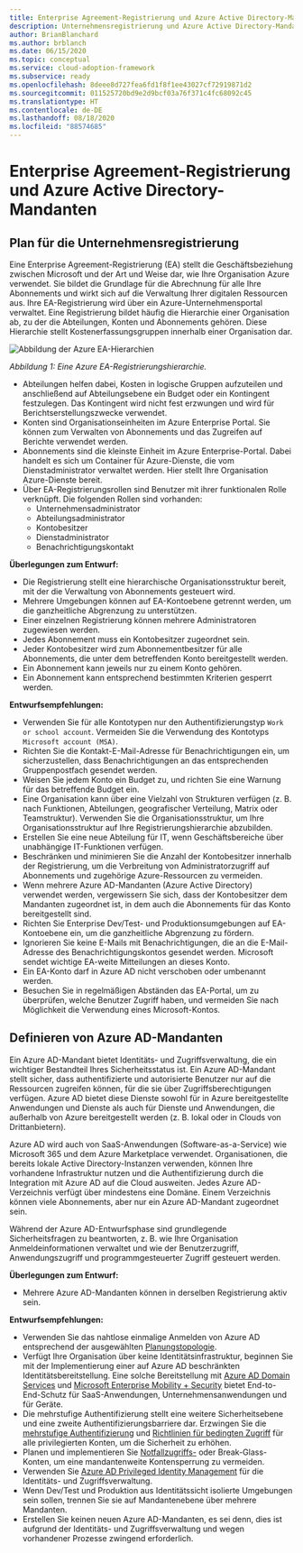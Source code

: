 ```yaml
---
title: Enterprise Agreement-Registrierung und Azure Active Directory-Mandanten
description: Unternehmensregistrierung und Azure Active Directory-Mandanten.
author: BrianBlanchard
ms.author: brblanch
ms.date: 06/15/2020
ms.topic: conceptual
ms.service: cloud-adoption-framework
ms.subservice: ready
ms.openlocfilehash: 8deee8d727fea6fd1f8f1ee43027cf72919871d2
ms.sourcegitcommit: 011525720bd9e2d9bcf03a76f371c4fc68092c45
ms.translationtype: HT
ms.contentlocale: de-DE
ms.lasthandoff: 08/18/2020
ms.locfileid: "88574685"
---
```

# <a name="enterprise-agreement-enrollment-and-azure-active-directory-tenants"></a>Enterprise Agreement-Registrierung und Azure Active Directory-Mandanten

## <a name="plan-for-enterprise-enrollment"></a>Plan für die Unternehmensregistrierung

Eine Enterprise Agreement-Registrierung (EA) stellt die Geschäftsbeziehung zwischen Microsoft und der Art und Weise dar, wie Ihre Organisation Azure verwendet. Sie bildet die Grundlage für die Abrechnung für alle Ihre Abonnements und wirkt sich auf die Verwaltung Ihrer digitalen Ressourcen aus. Ihre EA-Registrierung wird über ein Azure-Unternehmensportal verwaltet. Eine Registrierung bildet häufig die Hierarchie einer Organisation ab, zu der die Abteilungen, Konten und Abonnements gehören. Diese Hierarchie stellt Kostenerfassungsgruppen innerhalb einer Organisation dar.

![Abbildung der Azure EA-Hierarchien](./media/ea.png)

_Abbildung 1: Eine Azure EA-Registrierungshierarchie._

- Abteilungen helfen dabei, Kosten in logische Gruppen aufzuteilen und anschließend auf Abteilungsebene ein Budget oder ein Kontingent festzulegen. Das Kontingent wird nicht fest erzwungen und wird für Berichtserstellungszwecke verwendet.
- Konten sind Organisationseinheiten im Azure Enterprise Portal. Sie können zum Verwalten von Abonnements und das Zugreifen auf Berichte verwendet werden.
- Abonnements sind die kleinste Einheit im Azure Enterprise-Portal. Dabei handelt es sich um Container für Azure-Dienste, die vom Dienstadministrator verwaltet werden. Hier stellt Ihre Organisation Azure-Dienste bereit.
- Über EA-Registrierungsrollen sind Benutzer mit ihrer funktionalen Rolle verknüpft. Die folgenden Rollen sind vorhanden:
  - Unternehmensadministrator
  - Abteilungsadministrator
  - Kontobesitzer
  - Dienstadministrator
  - Benachrichtigungskontakt

**Überlegungen zum Entwurf:**

- Die Registrierung stellt eine hierarchische Organisationsstruktur bereit, mit der die Verwaltung von Abonnements gesteuert wird.
- Mehrere Umgebungen können auf EA-Kontoebene getrennt werden, um die ganzheitliche Abgrenzung zu unterstützen.
- Einer einzelnen Registrierung können mehrere Administratoren zugewiesen werden.
- Jedes Abonnement muss ein Kontobesitzer zugeordnet sein.
- Jeder Kontobesitzer wird zum Abonnementbesitzer für alle Abonnements, die unter dem betreffenden Konto bereitgestellt werden.
- Ein Abonnement kann jeweils nur zu einem Konto gehören.
- Ein Abonnement kann entsprechend bestimmten Kriterien gesperrt werden.

**Entwurfsempfehlungen:**

- Verwenden Sie für alle Kontotypen nur den Authentifizierungstyp `Work or school account`. Vermeiden Sie die Verwendung des Kontotyps `Microsoft account (MSA)`.
- Richten Sie die Kontakt-E-Mail-Adresse für Benachrichtigungen ein, um sicherzustellen, dass Benachrichtigungen an das entsprechenden Gruppenpostfach gesendet werden.
- Weisen Sie jedem Konto ein Budget zu, und richten Sie eine Warnung für das betreffende Budget ein.
- Eine Organisation kann über eine Vielzahl von Strukturen verfügen (z. B. nach Funktionen, Abteilungen, geografischer Verteilung, Matrix oder Teamstruktur). Verwenden Sie die Organisationsstruktur, um Ihre Organisationsstruktur auf Ihre Registrierungshierarchie abzubilden.
- Erstellen Sie eine neue Abteilung für IT, wenn Geschäftsbereiche über unabhängige IT-Funktionen verfügen.
- Beschränken und minimieren Sie die Anzahl der Kontobesitzer innerhalb der Registrierung, um die Verbreitung von Administratorzugriff auf Abonnements und zugehörige Azure-Ressourcen zu vermeiden.
- Wenn mehrere Azure AD-Mandanten (Azure Active Directory) verwendet werden, vergewissern Sie sich, dass der Kontobesitzer dem Mandanten zugeordnet ist, in dem auch die Abonnements für das Konto bereitgestellt sind.
- Richten Sie Enterprise Dev/Test- und Produktionsumgebungen auf EA-Kontoebene ein, um die ganzheitliche Abgrenzung zu fördern.
- Ignorieren Sie keine E-Mails mit Benachrichtigungen, die an die E-Mail-Adresse des Benachrichtigungskontos gesendet werden. Microsoft sendet wichtige EA-weite Mitteilungen an dieses Konto.
- Ein EA-Konto darf in Azure AD nicht verschoben oder umbenannt werden.
- Besuchen Sie in regelmäßigen Abständen das EA-Portal, um zu überprüfen, welche Benutzer Zugriff haben, und vermeiden Sie nach Möglichkeit die Verwendung eines Microsoft-Kontos.

## <a name="define-azure-ad-tenants"></a>Definieren von Azure AD-Mandanten

Ein Azure AD-Mandant bietet Identitäts- und Zugriffsverwaltung, die ein wichtiger Bestandteil Ihres Sicherheitsstatus ist. Ein Azure AD-Mandant stellt sicher, dass authentifizierte und autorisierte Benutzer nur auf die Ressourcen zugreifen können, für die sie über Zugriffsberechtigungen verfügen. Azure AD bietet diese Dienste sowohl für in Azure bereitgestellte Anwendungen und Dienste als auch für Dienste und Anwendungen, die außerhalb von Azure bereitgestellt werden (z. B. lokal oder in Clouds von Drittanbietern).

Azure AD wird auch von SaaS-Anwendungen (Software-as-a-Service) wie Microsoft 365 und dem Azure Marketplace verwendet. Organisationen, die bereits lokale Active Directory-Instanzen verwenden, können Ihre vorhandene Infrastruktur nutzen und die Authentifizierung durch die Integration mit Azure AD auf die Cloud ausweiten. Jedes Azure AD-Verzeichnis verfügt über mindestens eine Domäne. Einem Verzeichnis können viele Abonnements, aber nur ein Azure AD-Mandant zugeordnet sein.

Während der Azure AD-Entwurfsphase sind grundlegende Sicherheitsfragen zu beantworten, z. B. wie Ihre Organisation Anmeldeinformationen verwaltet und wie der Benutzerzugriff, Anwendungszugriff und programmgesteuerter Zugriff gesteuert werden.

**Überlegungen zum Entwurf:**

- Mehrere Azure AD-Mandanten können in derselben Registrierung aktiv sein.

**Entwurfsempfehlungen:**

- Verwenden Sie das nahtlose einmalige Anmelden von Azure AD entsprechend der ausgewählten [Planungstopologie](/azure/active-directory/hybrid/plan-connect-topologies).
- Verfügt Ihre Organisation über keine Identitätsinfrastruktur, beginnen Sie mit der Implementierung einer auf Azure AD beschränkten Identitätsbereitstellung. Eine solche Bereitstellung mit [Azure AD Domain Services](/azure/active-directory-domain-services) und [Microsoft Enterprise Mobility + Security](/mem/intune/fundamentals/what-is-intune) bietet End-to-End-Schutz für SaaS-Anwendungen, Unternehmensanwendungen und für Geräte.
- Die mehrstufige Authentifizierung stellt eine weitere Sicherheitsebene und eine zweite Authentifizierungsbarriere dar. Erzwingen Sie die [mehrstufige Authentifizierung](/azure/active-directory/authentication/concept-mfa-howitworks) und [Richtlinien für bedingten Zugriff](/azure/active-directory/conditional-access/overview) für alle privilegierten Konten, um die Sicherheit zu erhöhen.
- Planen und implementieren Sie [Notfallzugriffs-](/azure/active-directory/users-groups-roles/directory-emergency-access) oder Break-Glass-Konten, um eine mandantenweite Kontensperrung zu vermeiden.
- Verwenden Sie [Azure AD Privileged Identity Management](/azure/active-directory/privileged-identity-management/pim-configure) für die Identitäts- und Zugriffsverwaltung.
- Wenn Dev/Test und Produktion aus Identitätssicht isolierte Umgebungen sein sollen, trennen Sie sie auf Mandantenebene über mehrere Mandanten.
- Erstellen Sie keinen neuen Azure AD-Mandanten, es sei denn, dies ist aufgrund der Identitäts- und Zugriffsverwaltung und wegen vorhandener Prozesse zwingend erforderlich.
